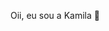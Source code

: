 Oii, eu sou a Kamila 👋

<!--
**kamilalmeida/kamilalmeida** is a ✨ _special_ ✨ repository because its `README.md` (this file) appears on your GitHub profile.

- Atualmente estou estudando para me tornar uma desenvolvedora Front-end.
- Amo aprender coisas novas.

### Tecnologias

[![HTML Badge](https://img.shields.io/badge/-React-61DBFB?style=for-the-badge&labelColor=black&logo=react&logoColor=61DBFB)](#) [![Javascript Badge](https://img.shields.io/badge/-Javascript-F0DB4F?style=for-the-badge&labelColor=black&logo=javascript&logoColor=F0DB4F)](#) [![HTML Badge](https://img.shields.io/badge/-HTML-f67c01?style=for-the-badge&labelColor=black&logo=html5&logoColor=f67c01)](#) [![Css Badge](https://img.shields.io/badge/-CSS-30ace0?style=for-the-badge&labelColor=black&logo=css3&logoColor=30ace0)](#)
